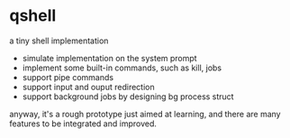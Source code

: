 # qshell

a tiny shell implementation

- simulate implementation on the system prompt
- implement some built-in commands, such as kill, jobs
- support pipe commands
- support input and ouput redirection
- support background jobs by designing bg process struct

anyway, it's a rough prototype just aimed at learning, and there are many features to be integrated and improved.
